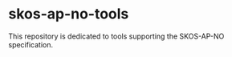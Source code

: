 # skos-ap-no-tools

This repository is dedicated to tools supporting the SKOS-AP-NO specification. 

